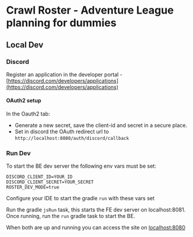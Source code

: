 # Crawl Roster - Adventure League planning for dummies

## Local Dev

### Discord

Register an application in the developer portal - [https://discord.com/developers/applications](https://discord.com/developers/applications)

#### OAuth2 setup 
In the Oauth2 tab:
- Generate a new secret, save the client-id and secret in a secure place.
- Set in discord the OAuth redirect url to `http://localhost:8080/auth/discord/callback`

### Run Dev
To start the BE dev server the following env vars must be set:
```
DISCORD_CLIENT_ID=YOUR_ID
DISCORD_CLIENT_SECRET=YOUR_SECRET
ROSTER_DEV_MODE=true
```
Configure your IDE to start the gradle `run` with these vars set

Run the gradle `jsRun` task, this starts the FE dev server on localhost:8081.
Once running, run the `run` gradle task to start the BE.

When both are up and running you can access the site on [localhost:8080](http://localhost:8080)
